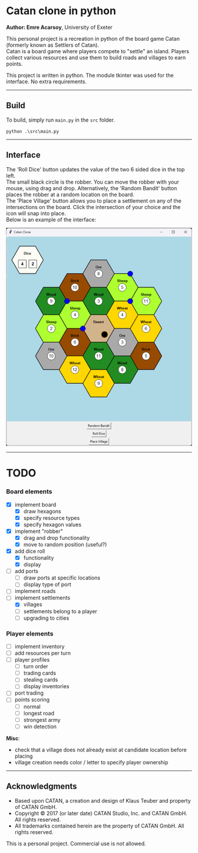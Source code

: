 # Catan clone in python
**Author: Emre Acarsoy**, University of Exeter  


This personal project is a recreation in python of the board game Catan (formerly known as Settlers of Catan).  
Catan is a board game where players compete to "settle" an island. Players collect various resources and use them to build roads and villages to earn points.

This project is written in python. The module tkinter was used for the interface. No extra requirements.  

---
## Build

To build, simply run `main.py` in the `src` folder.
```
python .\src\main.py
```

---

## Interface 

The 'Roll Dice' button updates the value of the two 6 sided dice in the top left.  
The small black circle is the robber. You can move the robber with your mouse, using drag and drop. Alternatively, the 'Random Bandit' button places the robber at a random location on the board.  
The 'Place Village' button allows you to place a settlement on any of the intersections on the board. Click the intersection of your choice and the icon will snap into place.  
Below is an example of the interface:  

<img src="images/interface_example_1.png" alt="Catan interface example" width="600"/>

---

# TODO

### Board elements

- [x] implement board
    - [x] draw hexagons
    - [x] specify resource types
    - [x] specify hexagon values
- [x] implement "robber"
    - [x] drag and drop functionality
    - [x] move to random position (useful?)
- [x] add dice roll
    - [x] functionality
    - [x] display
- [ ] add ports
    - [ ] draw ports at specific locations
    - [ ] display type of port
- [ ] implement roads
- [ ] implement settlements
    - [x] villages
    - [ ] settlements belong to a player
    - [ ] upgrading to cities
  
### Player elements

- [ ] implement inventory
- [ ] add resources per turn
- [ ] player profiles
    - [ ] turn order
    - [ ] trading cards
    - [ ] stealing cards
  - [ ] display inventories
- [ ] port trading
- [ ] points scoring
  - [ ] normal
  - [ ] longest road
  - [ ] strongest army
  - [ ] win detection
  
**Misc**: 
- check that a village does not already exist at candidate location before placing
- village creation needs color / letter to specify player ownership

---


## Acknowledgments
- Based upon CATAN, a creation and design of Klaus Teuber and property of CATAN GmbH.
- Copyright © 2017 (or later date) CATAN Studio, Inc. and CATAN GmbH. All rights reserved.
- All trademarks contained herein are the property of CATAN GmbH. All rights reserved.

This is a personal project. Commercial use is not allowed.

